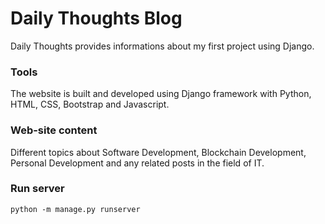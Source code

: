 # Daily Thoughts Blog

Daily Thoughts provides informations about my first project using Django.

### Tools
The website is built and developed using Django framework with Python, HTML, CSS, Bootstrap and Javascript.

### Web-site content
Different topics about Software Development, Blockchain Development, Personal Development and any related posts in the field of IT.

### Run server 

```
python -m manage.py runserver
```
